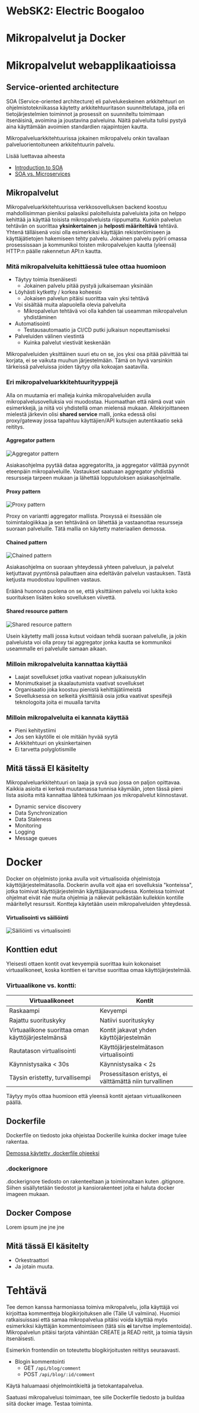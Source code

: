 # WebSK2: Electric Boogaloo

# Mikropalvelut ja Docker

# Mikropalvelut webapplikaatioissa

## Service-oriented architecture  
SOA (Service-oriented architecture) eli palvelukeskeinen arkkitehtuuri on ohjelmistotekniikassa käytetty arkkitehtuuritason suunnittelutapa, jolla eri tietojärjestelmien toiminnot ja prosessit on suunniteltu toimimaan itsenäisinä, avoimina ja joustavina palveluina. Näitä palveluita tulisi pystyä aina käyttämään avoimien standardien rajapintojen kautta. 

Mikropalveluarkkitehtuurissa jokainen mikropalvelu onkin tavallaan palveluorientoituneen arkkitehtuurin palvelu. 

Lisää luettavaa aiheesta
* [Introduction to SOA](https://www.ibm.com/support/knowledgecenter/en/SSMQ79_9.5.1/com.ibm.egl.pg.doc/topics/pegl_serv_overview.html)
* [SOA vs. Microservices](https://dzone.com/articles/microservices-vs-soa-2)


## Mikropalvelut 
Mikropalveluarkkitehtuurissa verkkosovelluksen backend koostuu mahdollisimman pieniksi palasiksi paloitelluista palveluista joita on helppo kehittää ja käyttää toisista mikropalveluista riippumatta.  Kunkin palvelun tehtävän on suorittaa **yksinkertainen** ja **helposti määriteltävä** tehtävä. Yhtenä tälläisenä voisi olla esimerkiksi käyttäjän rekisteröimiseen ja käyttäjätietojen hakemiseen tehty palvelu. Jokainen palvelu pyörii omassa prosessissaan ja kommunikoi toisten mikropalvelujen kautta (yleensä) HTTP:n päälle rakennetun API:n kautta. 

### Mitä mikropalveluita kehittäessä tulee ottaa huomioon 
* Täytyy toimia itsenäisesti
  - Jokainen palvelu pitää pystyä julkaisemaan yksinään
* Löyhästi kytketty / korkea koheesio
  - Jokaisen palvelun pitäisi suorittaa vain yksi tehtävä 
* Voi sisältää muita alapuolella olevia palveluita
    - Mikropalvelun tehtävä voi olla kahden tai useamman mikropalvelun yhdistäminen
* Automatisointi 
  - Testausautomaatio ja CI/CD putki julkaisun nopeuttamiseksi
* Palveluiden välinen viestintä
    - Kuinka palvelut viestivät keskenään

Mikropalveluiden yksittäinen suuri etu on se, jos yksi osa pitää päivittää tai korjata, ei se vaikuta muuhun järjestelmään. Tämä on hyvä varsinkin tärkeissä palveluissa joiden täytyy olla kokoajan saatavilla.

### Eri mikropalveluarkkitehtuurityyppejä
Alla on muutamia eri malleja kuinka mikropalveluiden avulla mikropalvelusovelluksia voi muodostaa. Huomaathan että nämä ovat vain esimerkkejä, ja niitä voi yhdistellä oman mielensä mukaan. Allekirjoittaneen mielestä järkevin olisi **shared service** malli, jonka edessä olisi proxy/gateway jossa tapahtuu käyttäjien/API kutsujen autentikaatio sekä reititys.

#### Aggregator pattern

![Aggregator pattern](https://www.tutorialspoint.com/microservice_architecture/images/aggregator_pattern.jpg)

Asiakasohjelma pyytää dataa aggregatorilta, ja aggregator välittää  pyynnöt eteenpäin mikropalveluille. Vastaukset saatuaan aggregator yhdistää resursseja tarpeen mukaan ja lähettää lopputuloksen asiakasohjelmalle. 

#### Proxy pattern 
![Proxy pattern](https://www.tutorialspoint.com/microservice_architecture/images/proxy_pattern.jpg)

Proxy on variantti aggregator mallista. Proxyssä ei itsessään ole toimintalogiikkaa ja sen tehtävänä on lähettää ja vastaanottaa resursseja suoraan palveluille. Tätä mallia on käytetty materiaalien demossa.  

#### Chained pattern 
![Chained pattern](https://www.tutorialspoint.com/microservice_architecture/images/chained_pattern.jpg)

Asiakasohjelma on suoraan yhteydessä yhteen palveluun, ja palvelut ketjuttavat pyyntönsä palauttaen aina edeltävän palvelun vastauksen. Tästä ketjusta muodostuu lopullinen vastaus. 

Eräänä huonona puolena on se, että yksittäinen palvelu voi lukita koko suorituksen lisäten koko sovelluksen viivettä.


#### Shared resource pattern
![Shared resource pattern](https://www.tutorialspoint.com/microservice_architecture/images/shared_resource_pattern.jpg)

Usein käytetty malli jossa kutsut voidaan tehdä suoraan palvelulle, ja jokin palveluista voi olla proxy tai aggregator jonka kautta se kommunikoi useammalle eri palvelulle samaan aikaan.  

### Milloin mikropalveluita kannattaa käyttää
* Laajat sovellukset jotka vaativat nopean julkaisusyklin
* Monimutkaiset ja skaalautumista vaativat sovellukset 
* Organisaatio joka koostuu pienistä kehittäjätiimeistä
* Sovelluksessa on selkeitä yksittäisiä osia jotka vaativat spesifejä teknologoita joita ei muualla tarvita 

### Milloin mikropalveluita ei kannata käyttää
* Pieni kehitystiimi
* Jos sen käytölle ei ole mitään hyvää syytä
* Arkkitehtuuri on yksinkertainen
* Ei tarvetta polyglotismille
    

## Mitä tässä **EI** käsitelty
Mikropalveluarkkitehtuuri on laaja ja syvä suo jossa on paljon opittavaa. Kaikkia asioita ei kerkeä muutamassa tunnisa käymään, joten tässä pieni lista asioita mitä kannattaa lähteä tutkimaan jos mikropalvelut kiinnostavat. 

* Dynamic service discovery
* Data Synchronization
* Data Staleness
* Monitoring
* Logging 
* Message queues
  

# Docker
Docker on ohjelmisto jonka avulla voit virtualisoida ohjelmistoja käyttöjärjestelmätasolla. Dockerin avulla voit ajaa eri sovelluksia "konteissa", jotka toimivat käyttöjärjestelmän käyttäjäavaruudessa. Konteissa toimivat ohjelmat eivät näe muita ohjelmia ja näkevät pelkästään kullekkin kontille määritellyt resurssit. Kontteja käytetään usein mikropalveluiden yhteydessä.

#### Virtualisointi vs säiliöinti
![Säiliöinti vs virtualisointi](https://blog.netapp.com/wp-content/uploads/2016/03/Screen-Shot-2018-03-20-at-9.24.09-AM-935x500.png)


## Konttien edut
Yleisesti ottaen kontit ovat kevyempiä suorittaa kuin kokonaiset virtuaalikoneet, koska konttien ei tarvitse suorittaa omaa käyttöjärjestelmää.

### Virtuaalikone vs. kontti: 
| Virtuaalikoneet | Kontit |
| --- | --- |
Raskaampi	| Kevyempi
Rajattu suorituskyky |	Natiivi suorituskyky
Virtuaalikone suorittaa oman käyttöjärjestelmänsä| Kontit jakavat yhden käyttöjärjestelmän
Rautatason virtualisointi	|Käyttöjärjestelmätason virtualisointi
Käynnistysaika < 30s	| Käynnistysaika < 2s
Täysin eristetty, turvallisempi	| Prosessitason eristys, ei välttämättä niin turvallinen

Täytyy myös ottaa huomioon että yleensä kontit ajetaan virtuaalikoneen päällä. 

## Dockerfile

Dockerfile on tiedosto joka ohjeistaa Dockerille kuinka docker image tulee rakentaa. 

[Demossa käytetty .dockerfile ohjeeksi](https://github.com/TemeASD/microservice_arch_test/blob/master/blogservice/Dockerfile)

### .dockerignore
.dockerignore tiedosto on rakenteeltaan ja toiminnaltaan kuten .gitignore. Siihen sisällytetään tiedostot ja kansiorakenteet joita ei haluta docker imageen mukaan. 

## Docker Compose 
Lorem ipsum jne jne jne 

## Mitä tässä **EI** käsitelty
* Orkestraattori
* Ja jotain muuta.


# Tehtävä
Tee demon kanssa harmoniassa toimiva mikropalvelu, jolla käyttäjä voi kirjoittaa kommentteja blogikirjoituksen alle (Tälle UI valmiina). Huomioi ratkaisuissasi että samaa mikropalvelua pitäisi voida käyttää myös esimerkiksi käyttäjän kommentoimiseen (tätä siis **ei** tarvitse implementoida).  Mikropalvelun pitäisi tarjota vähintään CREATE ja READ reitit, ja toimia täysin itsenäisesti. 

Esimerkin frontendiin on toteutettu blogikirjoitusten reititys seuraavasti. 

* Blogin kommentointi
    * GET `/api/blog/comment`
    * POST `/api/blog/:id/comment`
  
Käytä haluamaasi ohjelmointikieltä ja tietokantapalvelua.

Saatuasi mikropalvelusi toimimaan, tee sille Dockerfile tiedosto ja buildaa siitä docker image. 
Testaa toiminta. 
